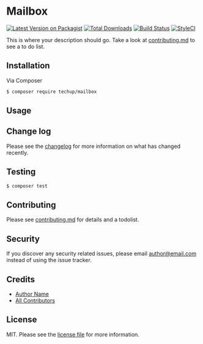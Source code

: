 # Mailbox

[![Latest Version on Packagist][ico-version]][link-packagist]
[![Total Downloads][ico-downloads]][link-downloads]
[![Build Status][ico-travis]][link-travis]
[![StyleCI][ico-styleci]][link-styleci]

This is where your description should go. Take a look at [contributing.md](contributing.md) to see a to do list.

## Installation

Via Composer

``` bash
$ composer require techup/mailbox
```

## Usage

## Change log

Please see the [changelog](changelog.md) for more information on what has changed recently.

## Testing

``` bash
$ composer test
```

## Contributing

Please see [contributing.md](contributing.md) for details and a todolist.

## Security

If you discover any security related issues, please email author@email.com instead of using the issue tracker.

## Credits

- [Author Name][link-author]
- [All Contributors][link-contributors]

## License

MIT. Please see the [license file](license.md) for more information.

[ico-version]: https://img.shields.io/packagist/v/techup/mailbox.svg?style=flat-square
[ico-downloads]: https://img.shields.io/packagist/dt/techup/mailbox.svg?style=flat-square
[ico-travis]: https://img.shields.io/travis/techup/mailbox/master.svg?style=flat-square
[ico-styleci]: https://styleci.io/repos/12345678/shield

[link-packagist]: https://packagist.org/packages/techup/mailbox
[link-downloads]: https://packagist.org/packages/techup/mailbox
[link-travis]: https://travis-ci.org/techup/mailbox
[link-styleci]: https://styleci.io/repos/12345678
[link-author]: https://github.com/techup
[link-contributors]: ../../contributors
